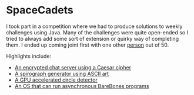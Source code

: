 # SpaceCadets

I took part in a competition where we had to produce solutions to weekly challenges using Java. Many
of the challenges were quite open-ended so I tried to always add some sort of extension or quirky
way of completing them. I ended up coming joint first with one
other [person](https://github.com/Constantin-Alexandru) out of 50.

Highlights include:
- [An encrypted chat server using a Caesar cipher](challenge4) 
- [A spirograph generator using ASCII art](challenge5)
- [A GPU accelerated circle detector](challenge6)
- [An OS that can run asynchronous BareBones programs](challenge8)
